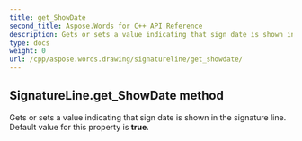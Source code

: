 ```yaml
---
title: get_ShowDate
second_title: Aspose.Words for C++ API Reference
description: Gets or sets a value indicating that sign date is shown in the signature line. Default value for this property is true. 
type: docs
weight: 0
url: /cpp/aspose.words.drawing/signatureline/get_showdate/
---
```

## SignatureLine.get_ShowDate method


Gets or sets a value indicating that sign date is shown in the signature line. Default value for this property is **true**. 

